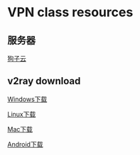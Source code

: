 # VPN class resources 

## 服务器 

[狗子云](http://dogcloud.best)

## v2ray download

[Windows下载]()

[Linux下载]()

[Mac下载]()

[Android下载]()

